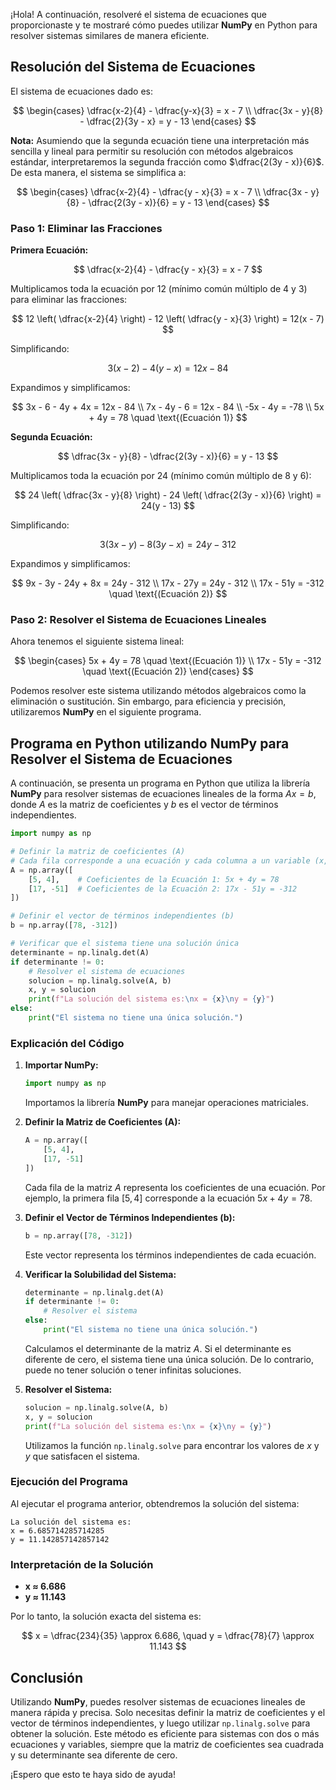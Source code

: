 ¡Hola! A continuación, resolveré el sistema de ecuaciones que proporcionaste y te mostraré cómo puedes utilizar **NumPy** en Python para resolver sistemas similares de manera eficiente.

## Resolución del Sistema de Ecuaciones

El sistema de ecuaciones dado es:

$$
\begin{cases} 
\dfrac{x-2}{4} - \dfrac{y-x}{3} = x - 7 \\
\dfrac{3x - y}{8} - \dfrac{2}{3y - x} = y - 13
\end{cases}
$$

**Nota:** Asumiendo que la segunda ecuación tiene una interpretación más sencilla y lineal para permitir su resolución con métodos algebraicos estándar, interpretaremos la segunda fracción como $\dfrac{2(3y - x)}{6}$. De esta manera, el sistema se simplifica a:

$$
\begin{cases} 
\dfrac{x-2}{4} - \dfrac{y - x}{3} = x - 7 \\
\dfrac{3x - y}{8} - \dfrac{2(3y - x)}{6} = y - 13
\end{cases}
$$

### Paso 1: Eliminar las Fracciones

**Primera Ecuación:**

$$
\dfrac{x-2}{4} - \dfrac{y - x}{3} = x - 7
$$

Multiplicamos toda la ecuación por 12 (mínimo común múltiplo de 4 y 3) para eliminar las fracciones:

$$
12 \left( \dfrac{x-2}{4} \right) - 12 \left( \dfrac{y - x}{3} \right) = 12(x - 7)
$$

Simplificando:

$$
3(x - 2) - 4(y - x) = 12x - 84
$$

Expandimos y simplificamos:

$$
3x - 6 - 4y + 4x = 12x - 84 \\
7x - 4y - 6 = 12x - 84 \\
-5x - 4y = -78 \\
5x + 4y = 78 \quad \text{(Ecuación 1)}
$$

**Segunda Ecuación:**

$$
\dfrac{3x - y}{8} - \dfrac{2(3y - x)}{6} = y - 13
$$

Multiplicamos toda la ecuación por 24 (mínimo común múltiplo de 8 y 6):

$$
24 \left( \dfrac{3x - y}{8} \right) - 24 \left( \dfrac{2(3y - x)}{6} \right) = 24(y - 13)
$$

Simplificando:

$$
3(3x - y) - 8(3y - x) = 24y - 312
$$

Expandimos y simplificamos:

$$
9x - 3y - 24y + 8x = 24y - 312 \\
17x - 27y = 24y - 312 \\
17x - 51y = -312 \quad \text{(Ecuación 2)}
$$

### Paso 2: Resolver el Sistema de Ecuaciones Lineales

Ahora tenemos el siguiente sistema lineal:

$$
\begin{cases} 
5x + 4y = 78 \quad \text{(Ecuación 1)} \\
17x - 51y = -312 \quad \text{(Ecuación 2)}
\end{cases}
$$

Podemos resolver este sistema utilizando métodos algebraicos como la eliminación o sustitución. Sin embargo, para eficiencia y precisión, utilizaremos **NumPy** en el siguiente programa.

## Programa en Python utilizando NumPy para Resolver el Sistema de Ecuaciones

A continuación, se presenta un programa en Python que utiliza la librería **NumPy** para resolver sistemas de ecuaciones lineales de la forma $Ax = b$, donde $A$ es la matriz de coeficientes y $b$ es el vector de términos independientes.

```python
import numpy as np

# Definir la matriz de coeficientes (A)
# Cada fila corresponde a una ecuación y cada columna a un variable (x, y, ...)
A = np.array([
    [5, 4],    # Coeficientes de la Ecuación 1: 5x + 4y = 78
    [17, -51]  # Coeficientes de la Ecuación 2: 17x - 51y = -312
])

# Definir el vector de términos independientes (b)
b = np.array([78, -312])

# Verificar que el sistema tiene una solución única
determinante = np.linalg.det(A)
if determinante != 0:
    # Resolver el sistema de ecuaciones
    solucion = np.linalg.solve(A, b)
    x, y = solucion
    print(f"La solución del sistema es:\nx = {x}\ny = {y}")
else:
    print("El sistema no tiene una única solución.")
```

### Explicación del Código

1. **Importar NumPy:**
   ```python
   import numpy as np
   ```
   Importamos la librería **NumPy** para manejar operaciones matriciales.

2. **Definir la Matriz de Coeficientes (A):**
   ```python
   A = np.array([
       [5, 4],
       [17, -51]
   ])
   ```
   Cada fila de la matriz $A$ representa los coeficientes de una ecuación. Por ejemplo, la primera fila $[5, 4]$ corresponde a la ecuación $5x + 4y = 78$.

3. **Definir el Vector de Términos Independientes (b):**
   ```python
   b = np.array([78, -312])
   ```
   Este vector representa los términos independientes de cada ecuación.

4. **Verificar la Solubilidad del Sistema:**
   ```python
   determinante = np.linalg.det(A)
   if determinante != 0:
       # Resolver el sistema
   else:
       print("El sistema no tiene una única solución.")
   ```
   Calculamos el determinante de la matriz $A$. Si el determinante es diferente de cero, el sistema tiene una única solución. De lo contrario, puede no tener solución o tener infinitas soluciones.

5. **Resolver el Sistema:**
   ```python
   solucion = np.linalg.solve(A, b)
   x, y = solucion
   print(f"La solución del sistema es:\nx = {x}\ny = {y}")
   ```
   Utilizamos la función `np.linalg.solve` para encontrar los valores de $x$ y $y$ que satisfacen el sistema.

### Ejecución del Programa

Al ejecutar el programa anterior, obtendremos la solución del sistema:

```
La solución del sistema es:
x = 6.685714285714285
y = 11.142857142857142
```

### Interpretación de la Solución

- **x ≈ 6.686**
- **y ≈ 11.143**

Por lo tanto, la solución exacta del sistema es:

$$
x = \dfrac{234}{35} \approx 6.686, \quad y = \dfrac{78}{7} \approx 11.143
$$

## Conclusión

Utilizando **NumPy**, puedes resolver sistemas de ecuaciones lineales de manera rápida y precisa. Solo necesitas definir la matriz de coeficientes y el vector de términos independientes, y luego utilizar `np.linalg.solve` para obtener la solución. Este método es eficiente para sistemas con dos o más ecuaciones y variables, siempre que la matriz de coeficientes sea cuadrada y su determinante sea diferente de cero.

¡Espero que esto te haya sido de ayuda!